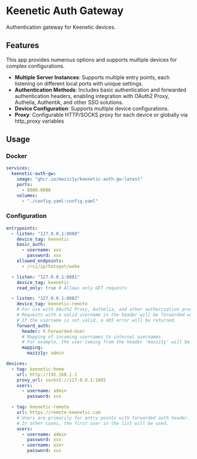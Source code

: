 # Keenetic Auth Gateway

Authentication gateway for Keenetic devices.

## Features

This app provides numerous options and supports multiple devices for complex configurations.

- **Multiple Server Instances**: Supports multiple entry points, each listening on different local ports with unique settings.
- **Authentication Methods**: Includes basic authentication and forwarded authentication headers, enabling integration with OAuth2 Proxy, Authelia, Authentik, and other SSO solutions.
- **Device Configuration**: Supports multiple device configurations.
- **Proxy**: Configurable HTTP/SOCKS proxy for each device or globally via http_proxy variables

## Usage
### Docker
```yaml
services:
  keenetic-auth-gw:
    image: "ghcr.io/mazzz1y/keenetic-auth-gw:latest"
    ports:
      - 8080:8080
    volumes:
      - "./config.yaml:config.yaml"
```
### Configuration

```yaml
entrypoints:
  - listen: "127.0.0.1:8080"
    device_tag: keenetic
    basic_auth:
      - username: xxx
        password: xxx
    allowed_endpoints:
      - /rci/ip/hotspot/wake

  - listen: "127.0.0.1:8081"
    device_tag: keenetic
    read_only: true # Allows only GET requests

  - listen: "127.0.0.1:8082"
    device_tag: keenetic-remote
    # For use with OAuth2 Proxy, Authelia, and other authorization proxies.
    # Requests with a valid username in the header will be forwarded without additional authorization.
    # If the username is not valid, a 403 error will be returned.
    forward_auth:
      header: X-Forwarded-User
      # Mapping of incoming usernames to internal usernames.
      # For example, the user coming from the header 'mazzz1y' will be logged as the 'admin' internal user.
      mapping:
        mazzz1y: admin

devices:
  - tag: keenetic-home
    url: http://192.168.1.1
    proxy_url: socks5://127.0.0.1:1085
    users:
      - username: admin
        password: xxx

  - tag: keenetic-remote
    url: https://remote-keenetic.com
    # Users are primarily for entry points with forwarded auth header.
    # In other cases, the first user in the list will be used.
    users:
      - username: admin
        password: xxx
      - username: user
        password: xxx
```